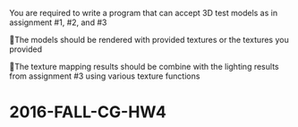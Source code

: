 You are required to write a program that can
accept 3D test models as in assignment #1,
#2, and #3

The models should be rendered with
provided textures or the textures you
provided

The texture mapping results should be
combine with the lighting results from
assignment #3 using various texture
functions

# 2016-FALL-CG-HW4
